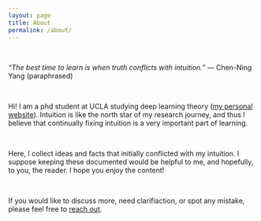 ```yaml
---
layout: page
title: About
permalink: /about/
---
```


<br>

_“The best time to learn is when truth conflicts with intuition.”_ — Chen-Ning Yang (paraphrased)

<br>

Hi! I am a phd student at UCLA studying deep learning theory ([my personal website](https://sites.google.com/view/shuang-liang/)). 
Intuition is like the north star of my research journey, and thus I believe that continually fixing intuition is a very important part of learning. 

<br>

Here, I collect ideas and facts that initially conflicted with my intuition. 
I suppose keeping these documented would be helpful to me, and hopefully, to you, the reader. 
I hope you enjoy the content!  

<br>

If you would like to discuss more, need clarifiaction, or spot any mistake, 
please feel free to [reach out](mailto:sllovesmath@gmail.com). 
